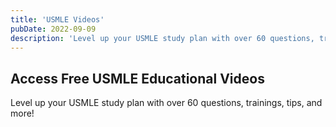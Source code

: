 ```yaml
---
title: 'USMLE Videos'
pubDate: 2022-09-09
description: 'Level up your USMLE study plan with over 60 questions, trainings, tips, and more!'
---
```






## Access Free USMLE Educational Videos

Level up your USMLE study plan with over 60 questions, trainings, tips, and more!
